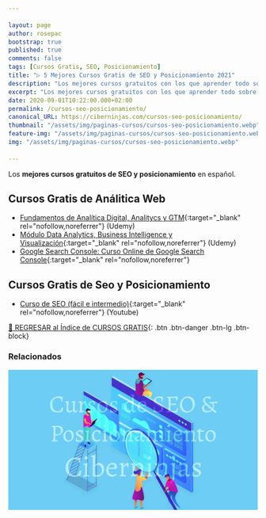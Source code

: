 ```yaml
---

layout: page
author: rosepac
bootstrap: true
published: true
comments: false
tags: [Cursos Gratis, SEO, Posicionamiento]
title: "▷ 5 Mejores Cursos Gratis de SEO y Posicionamiento 2021"
description: "Los mejores cursos gratuitos con los que aprender todo sobre SEO y posicionamiento web, desde cero hasta nivel experto"
excerpt: "Los mejores cursos gratuitos con los que aprender todo sobre SEO y posicionamiento web, desde cero hasta nivel experto"
date: 2020-09-01T10:22:00.000+02:00
permalink: /cursos-seo-posicionamiento/
canonical_URL: https://ciberninjas.com/cursos-seo-posicionamiento/
thumbnail: "/assets/img/paginas-cursos/cursos-seo-posicionamiento.webp"
feature-img: "/assets/img/paginas-cursos/cursos-seo-posicionamiento.webp"
img: "/assets/img/paginas-cursos/cursos-seo-posicionamiento.webp"

---
```


Los **mejores cursos gratuitos de SEO y posicionamiento** en español.

## **Cursos Gratis de Análitica Web**

- [Fundamentos de Analítica Digital, Analitycs y GTM](https://click.linksynergy.com/deeplink?id=W9Gem8jDoic&mid=39197&murl=https%3A%2F%2Fwww.udemy.com%2Fcourse%2Fintro-administrador-etiquetas-tag-manager-y-analisis-web%2F){:target="_blank" rel="nofollow,noreferrer"} (Udemy)
- [Módulo Data Analytics, Business Intelligence y Visualización](https://click.linksynergy.com/deeplink?id=W9Gem8jDoic&mid=39197&murl=https%3A%2F%2Fwww.udemy.com%2Fcourse%2Fcurso-de-fundamentos-de-google-analytics-2018%2F){:target="_blank" rel="nofollow,noreferrer"} (Udemy)
- [Google Search Console: Curso Online de Google Search Console](https://click.linksynergy.com/deeplink?id=W9Gem8jDoic&mid=39197&murl=https%3A%2F%2Fwww.udemy.com%2Fcourse%2Fcurso-google-search-console%2F){:target="_blank" rel="nofollow,noreferrer"}

## **Cursos Gratis de Seo y Posicionamiento**

- [Curso de SEO (fácil e intermedio)](https://www.youtube.com/playlist?list=PL6heMTo6Ni5cyGYGzhGLiNZJjWjkz2uYW){:target="_blank" rel="nofollow,noreferrer"} (Youtube)

[🏡 REGRESAR al Índice de CURSOS GRATIS](https://ciberninjas.com/cursos-tecnologia/){: .btn .btn-danger .btn-lg .btn-block}

### **Relacionados** <!-- omit in toc -->

![Los mejores cursos gratuitos con los que aprender todo sobre SEO y posicionamiento web, desde cero hasta nivel experto](/assets/img/paginas-cursos/cursos-seo-posicionamiento.webp "Los mejores cursos gratuitos con los que aprender todo sobre SEO y posicionamiento web, desde cero hasta nivel experto")